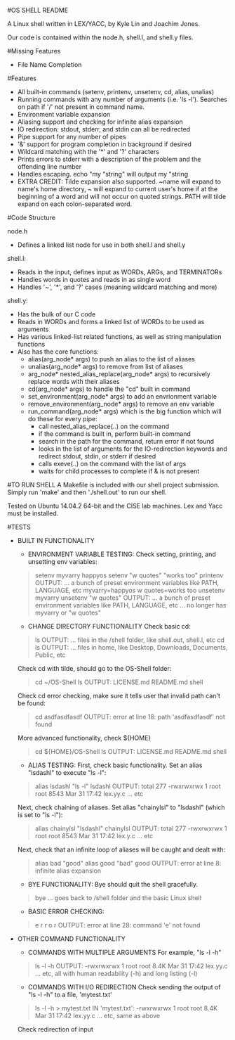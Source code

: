 #OS SHELL README

A Linux shell written in LEX/YACC, by Kyle Lin and Joachim Jones.

Our code is contained within the node.h, shell.l, and shell.y files.

#Missing Features

- File Name Completion

#Features

- All built-in commands (setenv, printenv, unsetenv, cd, alias, unalias)
- Running commands with any number of arguments (i.e. 'ls -l'). Searches on path if '/' not present in command name.
- Environment variable expansion
- Aliasing support and checking for infinite alias expansion
- IO redirection: stdout, stderr, and stdin can all be redirected
- Pipe support for any number of pipes
- '&' support for program completion in background if desired
- Wildcard matching with the '*' and '?' characters
- Prints errors to stderr with a description of the problem and the offending line number
- Handles escaping. echo "my \"string" will output my "string
- EXTRA CREDIT: Tilde expansion also supported. ~name will expand to name's home directory, ~ will expand to current user's home if at the beginning of a word and will not occur on quoted strings. PATH will tilde expand on each colon-separated word.


#Code Structure

node.h
- Defines a linked list node for use in both shell.l and shell.y

shell.l:
- Reads in the input, defines input as WORDs, ARGs, and TERMINATORs
- Handles words in quotes and reads in as single word
- Handles '~', '*', and '?' cases (meaning wildcard matching and more)

shell.y:
- Has the bulk of our C code
- Reads in WORDs and forms a linked list of WORDs to be used as arguments
- Has various linked-list related functions, as well as string manipulation functions
- Also has the core functions:
	- alias(arg_node* args) to push an alias to the list of aliases
	- unalias(arg_node* args) to remove from list of aliases
	- arg_node* nested_alias_replace(arg_node* args) to recursively replace words with their aliases
	- cd(arg_node* args) to handle the "cd" built in command
	- set_environment(arg_node* args) to add an envrionment variable
	- remove_environment(arg_node* args) to remove an env variable
	- run_command(arg_node* args) which is the big function which will do these for every pipe:
		- call nested_alias_replace(..) on the command
		- if the command is built in, perform built-in command
		- search in the path for the command, return error if not found
		- looks in the list of arguments for the IO-redirection keywords and redirect stdout, stdin, or stderr if desired
		- calls exeve(..) on the command with the list of args
		- waits for child processes to complete if & is not present


#TO RUN SHELL
A Makefile is included with our shell project submission. Simply run 'make' and then './shell.out' to run our shell.

Tested on Ubuntu 14.04.2 64-bit and the CISE lab machines. Lex and Yacc must be installed.


#TESTS

- BUILT IN FUNCTIONALITY

	- ENVIRONMENT VARIABLE TESTING:
	Check setting, printing, and unsetting env variables:
	> setenv myvarry happyos
	> setenv "w quotes" "works too"
	> printenv
	OUTPUT:
		... a bunch of preset environment variables like PATH, LANGUAGE, etc
		myvarry=happyos
		w quotes=works too
	> unsetenv myvarry
	> unsetenv "w quotes"
	OUTPUT:
		... a bunch of preset environment variables like PATH, LANGUAGE, etc
		... no longer has myvarry or "w quotes"

	- CHANGE DIRECTORY FUNCTIONALITY
	Check basic cd:
	> ls
	OUTPUT:
		... files in the /shell folder, like shell.out, shell.l, etc
	> cd
	> ls
	OUTPUT:
		... files in home, like Desktop, Downloads, Documents, Public, etc

	Check cd with tilde, should go to the OS-Shell folder:
	> cd ~/OS-Shell
	> ls
	OUTPUT:
		LICENSE.md README.md shell

	Check cd error checking, make sure it tells user that invalid path can't be found:
	> cd asdfasdfasdf
	OUTPUT:
		error at line 18: path 'asdfasdfasdf' not found

	More advanced functionality, check ${HOME}
	> cd ${HOME}/OS-Shell
	> ls
	OUTPUT:
		LICENSE.md README.md shell

	- ALIAS TESTING:
	First, check basic functionality. Set an alias "lsdashl" to execute "ls -l":
	> alias lsdashl "ls -l"
	> lsdashl
	OUTPUT:
		total 277
		-rwxrwxrwx 1 root root 8543 Mar 31 17:42 lex.yy.c
		... etc

	Next, check chaining of aliases. Set alias "chainylsl" to "lsdashl" (which is set to "ls -l"):
	> alias chainylsl "lsdashl"
	> chainylsl
	OUTPUT:
		total 277
		-rwxrwxrwx 1 root root 8543 Mar 31 17:42 lex.y.c
		... etc

	Next, check that an infinite loop of aliases will be caught and dealt with:
	> alias bad "good"
	> alias good "bad"
	> good
	OUTPUT:
		error at line 8: infinite alias expansion

	- BYE FUNCTIONALITY:
	Bye should quit the shell gracefully.
	> bye
	... goes back to /shell folder and the basic Linux shell

	- BASIC ERROR CHECKING:
	> e r r o r
	OUTPUT:
		error at line 28: command 'e' not found


- OTHER COMMAND FUNCTIONALITY

	- COMMANDS WITH MULTIPLE ARGUMENTS
	For example, "ls -l -h"
	> ls -l -h
	OUTPUT:
		-rwxrwxrwx 1 root root 8.4K Mar 31 17:42 lex.yy.c
		... etc, all with human readability (-h) and long listing (-l)

	- COMMANDS WITH I/O REDIRECTION
	Check sending the output of "ls -l -h" to a file, 'mytest.txt'
	> ls -l -h > mytest.txt
	IN 'mytest.txt':
		-rwxrwxrwx 1 root root 8.4K Mar 31 17:42 lex.yy.c
		... etc, same as above

	Check redirection of input


